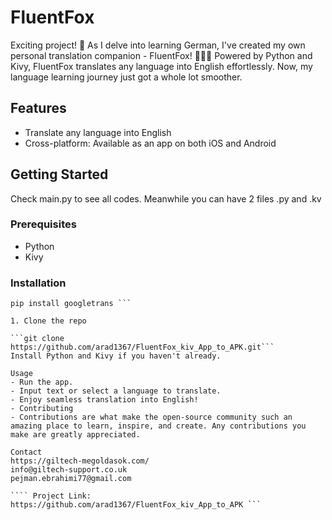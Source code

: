 # FluentFox

Exciting project! 🌟 As I delve into learning German, I've created my own personal translation companion - FluentFox! 🦊🇩🇪 Powered by Python and Kivy,
FluentFox translates any language into English effortlessly. Now, my language learning journey just got a whole lot smoother. 

## Features

- Translate any language into English
- Cross-platform: Available as an app on both iOS and Android

## Getting Started

Check main.py to see all codes. Meanwhile you can have 2 files .py and .kv

### Prerequisites

- Python
- Kivy

### Installation
``` pip install kivy
pip install googletrans ```

1. Clone the repo

```git clone https://github.com/arad1367/FluentFox_kiv_App_to_APK.git```
Install Python and Kivy if you haven't already.

Usage
- Run the app.
- Input text or select a language to translate.
- Enjoy seamless translation into English!
- Contributing
- Contributions are what make the open-source community such an amazing place to learn, inspire, and create. Any contributions you make are greatly appreciated.

Contact
https://giltech-megoldasok.com/
info@giltech-support.co.uk
pejman.ebrahimi77@gmail.com

```` Project Link: https://github.com/arad1367/FluentFox_kiv_App_to_APK ```
